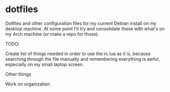 # dotfiles

Dotfiles and other configuration files for my current Debian install on my desktop machine. At some point I'll try and consolidate these with what's on my Arch machine (or make a repo for those).


TODO:

Create list of things needed in order to use the rc.lua as it is, because searching through the file manually and remembering everything is awful, especially on my small laptop screen.

Other things

Work on organization
